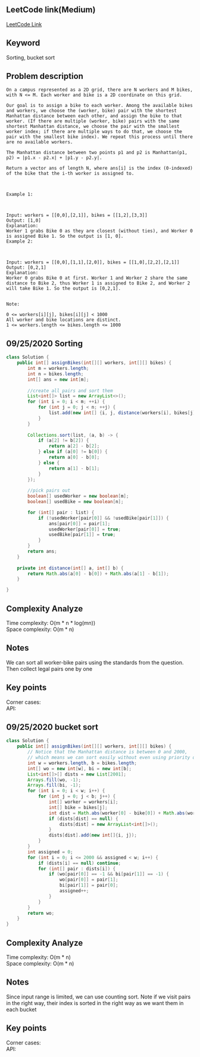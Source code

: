 ## LeetCode link(Medium)
[LeetCode Link](https://leetcode.com/problems/campus-bikes/)
 
## Keyword
Sorting, bucket sort

## Problem description
```
On a campus represented as a 2D grid, there are N workers and M bikes, with N <= M. Each worker and bike is a 2D coordinate on this grid.

Our goal is to assign a bike to each worker. Among the available bikes and workers, we choose the (worker, bike) pair with the shortest Manhattan distance between each other, and assign the bike to that worker. (If there are multiple (worker, bike) pairs with the same shortest Manhattan distance, we choose the pair with the smallest worker index; if there are multiple ways to do that, we choose the pair with the smallest bike index). We repeat this process until there are no available workers.

The Manhattan distance between two points p1 and p2 is Manhattan(p1, p2) = |p1.x - p2.x| + |p1.y - p2.y|.

Return a vector ans of length N, where ans[i] is the index (0-indexed) of the bike that the i-th worker is assigned to.

 

Example 1:



Input: workers = [[0,0],[2,1]], bikes = [[1,2],[3,3]]
Output: [1,0]
Explanation: 
Worker 1 grabs Bike 0 as they are closest (without ties), and Worker 0 is assigned Bike 1. So the output is [1, 0].
Example 2:



Input: workers = [[0,0],[1,1],[2,0]], bikes = [[1,0],[2,2],[2,1]]
Output: [0,2,1]
Explanation: 
Worker 0 grabs Bike 0 at first. Worker 1 and Worker 2 share the same distance to Bike 2, thus Worker 1 is assigned to Bike 2, and Worker 2 will take Bike 1. So the output is [0,2,1].
 

Note:

0 <= workers[i][j], bikes[i][j] < 1000
All worker and bike locations are distinct.
1 <= workers.length <= bikes.length <= 1000
```
## 09/25/2020 Sorting
```java
class Solution {
    public int[] assignBikes(int[][] workers, int[][] bikes) {
        int m = workers.length;
        int n = bikes.length;
        int[] ans = new int[m];
        
        //create all pairs and sort them
        List<int[]> list = new ArrayList<>();
        for (int i = 0; i < m; ++i) {
            for (int j = 0; j < n; ++j) {
                list.add(new int[] {i, j, distance(workers[i], bikes[j])});
            }
        }
        
        Collections.sort(list, (a, b) -> {
            if (a[2] != b[2]) {
                return a[2] - b[2];
            } else if (a[0] != b[0]) {
                return a[0] - b[0];
            } else {
                return a[1] - b[1];
            }
        });
        
        //pick pairs out
        boolean[] usedWorker = new boolean[m];
        boolean[] usedBike = new boolean[n];

        for (int[] pair : list) {
            if (!usedWorker[pair[0]] && !usedBike[pair[1]]) {
                ans[pair[0]] = pair[1];
                usedWorker[pair[0]] = true;
                usedBike[pair[1]] = true;
            }
        }
        return ans;
    }
    
    private int distance(int[] a, int[] b) {
        return Math.abs(a[0] - b[0]) + Math.abs(a[1] - b[1]);
    }

}
```

## Complexity Analyze
Time complexity: O(m * n * log(mn))  
Space complexity: O(m * n)

## Notes
We can sort all worker-bike pairs using the standards from the question. Then collect legal pairs one by one  

## Key points
Corner cases:   
API:


## 09/25/2020 bucket sort
```java
class Solution {
    public int[] assignBikes(int[][] workers, int[][] bikes) {
        // Notice that the Manhattan distance is between 0 and 2000, 
        // which means we can sort easily without even using priority queue
        int w = workers.length, b = bikes.length;
        int[] wo = new int[w], bi = new int[b];
        List<int[]>[] dists = new List[2001];
        Arrays.fill(wo, -1);
        Arrays.fill(bi, -1);
        for (int i = 0; i < w; i++) {
            for (int j = 0; j < b; j++) {
                int[] worker = workers[i];
                int[] bike = bikes[j];
                int dist = Math.abs(worker[0] - bike[0]) + Math.abs(worker[1] - bike[1]);
                if (dists[dist] == null) {
                    dists[dist] = new ArrayList<int[]>();
                }
                dists[dist].add(new int[]{i, j});
            }
        }
        int assigned = 0;
        for (int i = 0; i <= 2000 && assigned < w; i++) {
            if (dists[i] == null) continue;
            for (int[] pair : dists[i]) {
                if (wo[pair[0]] == -1 && bi[pair[1]] == -1) {
                    wo[pair[0]] = pair[1];
                    bi[pair[1]] = pair[0];
                    assigned++;
                }
            }
        }
        return wo;
    }
}
```

## Complexity Analyze
Time complexity: O(m * n)  
Space complexity: O(m * n)

## Notes
Since input range is limited, we can use counting sort. Note if we visit pairs in the right way, their index is sorted in the right way as we want them in each bucket  

## Key points
Corner cases:   
API: